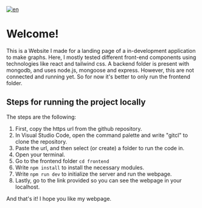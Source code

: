 [![en](https://img.shields.io/badge/lenguaje-español-red.svg)](https://github.com/FabrizioVal/PaginaDefinitiva/blob/main/README.es.md)

# Welcome!

This is a Website I made for a landing page of a in-development application to make graphs.
Here, I mostly tested different front-end components using technologies like react and tailwind css. 
A backend folder is present with mongodb, and uses node.js, mongoose and express. However, this are not connected and running yet. So for now it's better to only run the frontend folder.

## Steps for running the project locally

The steps are the following:

1. First, copy the https url from the github repository.
2. In Visual Studio Code, open the command palette and write "gitcl" to clone the repository.
3. Paste the url, and then select (or create) a folder to run the code in.
4. Open your terminal.
5. Go to the frontend folder
`cd frontend`
7. Write `npm install` to install the necessary modules.
8. Write `npm run dev` to initialize the server and run the webpage.
9. Lastly, go to the link provided so you can see the webpage in your localhost.

And that's it! I hope you like my webpage.
